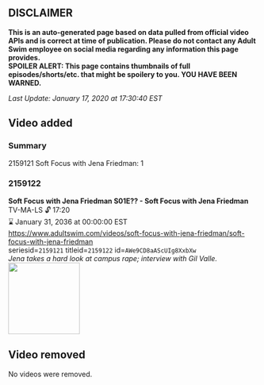 ## DISCLAIMER
**This is an auto-generated page based on data pulled from official video APIs and is correct at time of publication. Please do not contact any Adult Swim employee on social media regarding any information this page provides.**  
**SPOILER ALERT: This page contains thumbnails of full episodes/shorts/etc. that might be spoilery to you. YOU HAVE BEEN WARNED.**  

_Last Update: January 17, 2020 at 17:30:40 EST_
## Video added
### Summary
2159121 Soft Focus with Jena Friedman: 1  
### 2159122
**Soft Focus with Jena Friedman S01E?? - Soft Focus with Jena Friedman**  
TV-MA-LS 🔓 17:20  
⌛ January 31, 2036 at 00:00:00 EST  
https://www.adultswim.com/videos/soft-focus-with-jena-friedman/soft-focus-with-jena-friedman  
seriesid=`2159121` titleid=`2159122` id=`AWe9CD8aAScUIg8XxbXw`  
_Jena takes a hard look at campus rape; interview with Gil Valle._  
<a href="https://i.cdn.turner.com/adultswim/big/image-upload/thumbnails/thumb-2_image-154506461198619.jpg"><img src="https://i.cdn.turner.com/adultswim/big/image-upload/thumbnails/thumb-2_image-154506461198619.jpg" height="144px" /></a>
## Video removed
No videos were removed.  
